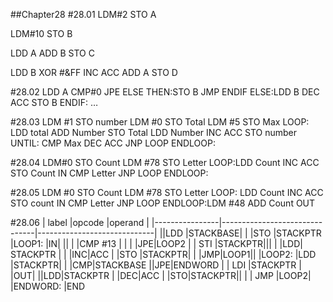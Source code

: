 ##Chapter28
#28.01
LDM#2
STO A

LDM#10
STO B

LDD A
ADD B
STO C

LDD B
XOR #&FF
INC ACC
ADD A
STO D

#28.02
LDD A
CMP#0
JPE ELSE
THEN:STO B
JMP ENDIF
ELSE:LDD B
DEC ACC
STO B
ENDIF: …

#28.03
LDM #1
STO number
LDM #0
STO Total
LDM #5
STO Max
LOOP: LDD total
ADD Number
STO Total
LDD Number
INC ACC
STO number
UNTIL: CMP Max
DEC ACC
JNP LOOP
ENDLOOP:

#28.04
LDM#0
STO Count
LDM #78
STO Letter
LOOP:LDD Count
INC ACC
STO Count
IN
CMP Letter
JNP LOOP
ENDLOOP:

#28.05
LDM #0
STO Count
LDM #78
STO Letter
LOOP: LDD Count
INC ACC
STO count
IN
CMP Letter
JNP LOOP
ENDLOOP:LDM #48
ADD Count
OUT

#28.06
| label              |opcode                          |operand                         |
|----------------|-------------------------------|-----------------------------|
||LDD            |STACKBASE|
|       |STO      |STACKPTR
|LOOP1:         |IN|    ||
|          |CMP #13           |            |
|          |JPE|LOOP2
|      |    STI       |STACKPTR|||
|        |LDD|        STACKPTR   |
|       |INC|ACC
|         |STO            |STACKPTR|
|      |JMP|LOOP1||
|LOOP2:         |LDD |STACKPTR|
|         |CMP|STACKBASE
||JPE|ENDWORD
|       |    LDI       |STACKPTR
| |OUT|
||LDD|STACKPTR
|         |DEC|ACC
|          |STO|STACKPTR||
|          |    JMP       |LOOP2|
|ENDWORD:          |END
